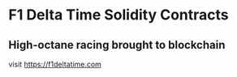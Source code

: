 # F1 Delta Time Solidity Contracts

## High-octane racing brought to blockchain

visit https://f1deltatime.com
